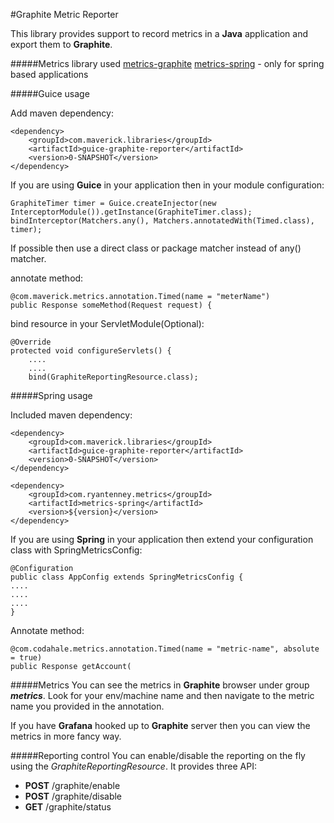 #Graphite Metric Reporter

This library provides support to record metrics in a **Java** application and export them to **Graphite**.

#####Metrics library used
[metrics-graphite](https://github.com/dropwizard/metrics/tree/3.2-development/metrics-graphite)
[metrics-spring](https://github.com/ryantenney/metrics-spring) - only for spring based applications

#####Guice usage

Add maven dependency:

    <dependency>
        <groupId>com.maverick.libraries</groupId>
        <artifactId>guice-graphite-reporter</artifactId>
        <version>0-SNAPSHOT</version>
    </dependency>

If you are using **Guice** in your application then in your module configuration:

    GraphiteTimer timer = Guice.createInjector(new InterceptorModule()).getInstance(GraphiteTimer.class);
	bindInterceptor(Matchers.any(), Matchers.annotatedWith(Timed.class), timer);
If possible then use a direct class or package matcher instead of any() matcher.

annotate method:

    @com.maverick.metrics.annotation.Timed(name = "meterName")
    public Response someMethod(Request request) {
    
bind resource in your ServletModule(Optional):

    @Override
    protected void configureServlets() {
        ....
        ....
        bind(GraphiteReportingResource.class);

#####Spring usage

Included maven dependency:
    
    <dependency>
        <groupId>com.maverick.libraries</groupId>
        <artifactId>guice-graphite-reporter</artifactId>
        <version>0-SNAPSHOT</version>
    </dependency>
    
    <dependency>
        <groupId>com.ryantenney.metrics</groupId>
        <artifactId>metrics-spring</artifactId>
        <version>${version}</version>
    </dependency>

If you are using **Spring** in your application then extend your configuration class with SpringMetricsConfig:

    @Configuration
    public class AppConfig extends SpringMetricsConfig {
    ....
    ....
    ....
    }

Annotate method:

    @com.codahale.metrics.annotation.Timed(name = "metric-name", absolute = true)
    public Response getAccount(


#####Metrics
You can see the metrics in **Graphite** browser under group _**metrics**_. Look for your env/machine name and then navigate to the metric name you provided in 
the annotation.

If you have **Grafana** hooked up to **Graphite** server then you can view the metrics in more fancy way.

#####Reporting control
You can enable/disable the reporting on the fly using the _GraphiteReportingResource_. It provides three API:

- **POST** /graphite/enable
- **POST** /graphite/disable
- **GET**  /graphite/status

